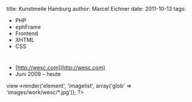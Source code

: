 title: Kunstmeile Hamburg
author: Marcel Eichner
date: 2011-10-13
tags:
  - PHP
  - ephFrame
  - Frontend
  - XHTML
  - CSS

# <?= $pageTitle ?>

* [http://wesc.com](http://wesc.com)
* Juni 2009 – heute



<?= $this->view->render('element', 'imagelist', array('glob' => 'images/work/wesc/*.jpg')); ?>